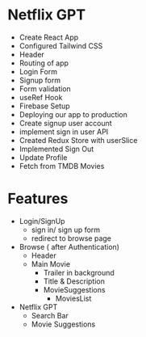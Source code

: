 # Netflix GPT

- Create React App
- Configured Tailwind CSS
- Header
- Routing of app
- Login Form
- Signup form
- Form validation
- useRef Hook
- Firebase Setup
- Deploying our app to production
- Create signup user account
- implement sign in user API
- Created Redux Store with userSlice
- Implemented Sign Out
- Update Profile
- Fetch from TMDB Movies


# Features
- Login/SignUp
    - sign in/ sign up form
    - redirect to browse page
- Browse ( after Authentication)
     - Header
     - Main Movie
         - Trailer in background
         - Title & Description
         - MovieSuggestions
            - MoviesList 
- Netflix GPT
     - Search Bar
     - Movie Suggestions            
